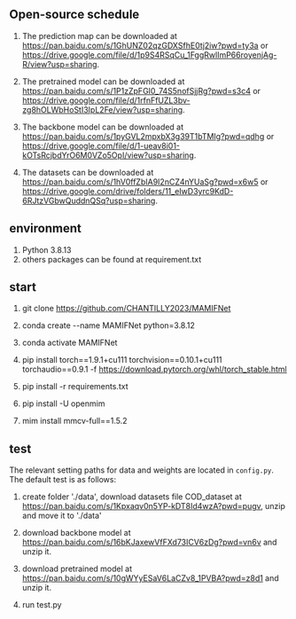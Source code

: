 ## Open-source schedule
1. The prediction map can be downloaded at https://pan.baidu.com/s/1GhUNZ02qzGDXSfhE0tj2iw?pwd=ty3a or https://drive.google.com/file/d/1p9S4RSqCu_1FggRwlImP66royenjAg-R/view?usp=sharing.

2. The pretrained model can be downloaded at https://pan.baidu.com/s/1P1zZpFGI0_74S5nofSjjRg?pwd=s3c4 or https://drive.google.com/file/d/1rfnFfUZL3bv-zg8hOLWbHoStI3IpL2Fe/view?usp=sharing.

3. The backbone model can be downloaded at https://pan.baidu.com/s/1pyGVL2mpxbX3g39T1bTMIg?pwd=qdhg or https://drive.google.com/file/d/1-ueav8i01-kOTsRcjbdYrO6M0VZo5OpI/view?usp=sharing.

4. The datasets can be downloaded at https://pan.baidu.com/s/1hV0ffZbIA9I2nCZ4nYUaSg?pwd=x6w5 or https://drive.google.com/drive/folders/11_eIwD3yrc9KdD-6RJtzVGbwQuddnQSq?usp=sharing.

## environment
1. Python 3.8.13
2. others packages can be found at requirement.txt


## start


1. git clone https://github.com/CHANTILLY2023/MAMIFNet

2. conda create --name MAMIFNet python=3.8.12

3. conda activate MAMIFNet

4. pip install torch==1.9.1+cu111 torchvision==0.10.1+cu111 torchaudio==0.9.1 -f https://download.pytorch.org/whl/torch_stable.html

6. pip install -r requirements.txt 

7. pip install -U openmim 

8. mim install mmcv-full==1.5.2

## test
The relevant setting paths for data and weights are located in `config.py`. The default test is as follows:

1. create folder './data', download datasets file COD_dataset at https://pan.baidu.com/s/1Kpxaqv0n5YP-kDT8Id4wzA?pwd=pugv, unzip and move it to './data'

2. download backbone model at https://pan.baidu.com/s/16bKJaxewVfFXd73ICV6zDg?pwd=vn6v and unzip it.

3. download pretrained model at https://pan.baidu.com/s/10gWYyESaV6LaCZv8_1PVBA?pwd=z8d1 and unzip it.

4. run test.py


